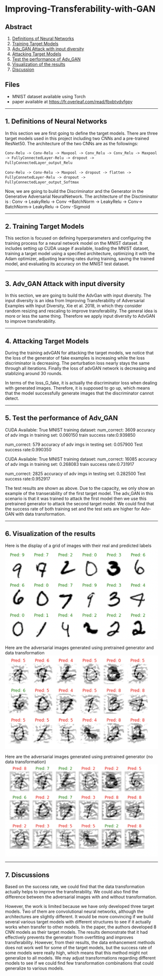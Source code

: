 # Improving-Transferability-with-GAN

## Abstract

1. [Definitions of Neural Networks](#Definitions-of-Neural-Networks)
2. [Training Target Models](#Training-Target-Models)
3. [Adv_GAN Attack with input diversity](#Adv_GAN-Attack-with-input-diversity)
4. [Attacking Target Models](#Attacking-Target-Models)
5. [Test the performance of Adv_GAN](#Test-the-performance-of-Adv_GAN)
6. [Visualization of the results](#Visualization-of-the-results)
7. [Discussion](#Discussion)

## Files

* MNIST dataset available using Torch
* paper available at https://fr.overleaf.com/read/fbxbtvdvfgpy

----
## 1. Definitions of Neural Networks

In this section we are first going to define the target models. There are three target models used in this project including two CNNs and a pre-trained ResNet50. The architecture of the two CNNs are as the followings:

    Conv-Relu -> Conv-Relu -> Maxpool -> Conv_Relu -> Conv_Relu -> Maxpool -> FullyConnectedLayer-Relu -> dropout -> FullyConnectedLayer_output_Relu

    Conv-Relu -> Conv-Relu -> Maxpool -> dropout -> flatten -> FullyConnetedLayer-Relu -> dropout -> FullyConnectedLayer_output_Softmax
    
Now,  we are going to build the Discriminator and the Generator in the Generative Adversarial NeuralNetwork. The architecture of the Disctiminator is : Conv -> LeakyRelu -> Conv ->BatchNorm -> LeakyRelu -> Conv-> BatchNorm-> LeakyRelu -> Conv -Sigmoid

----
## 2. Training Target Models

This section is focused on defining hyperparameters and configuring the training process for a neural network model on the MNIST dataset. It includes setting up CUDA usage if available, loading the MNIST dataset, training a target model using a specified architecture, optimizing it with the Adam optimizer, adjusting learning rates during training, saving the trained model, and evaluating its accuracy on the MNIST test dataset.

----
## 3. Adv_GAN Attack with input diversity

In this section, we are going to build the AdvGan with input diversity. The input diversity is an idea from Improving Transferability of Adversarial Examples with Input Diversity, Xie et al. 2018, in which they consider random resizing and rescaling to improve transferability. The general idea is more or less the same thing. Therefore we apply input diversity to AdvGAN to improve transferability.

----
## 4. Attacking Target Models

During the training advGAN for attacking the target models, we notice that the loss of the generator of fake examples is increasing while the loss discriminator is decreasing. The perturbation loss nearly stays the same through all iterations. Finally the loss of advGAN network is decreasing and stablizing around 30 rounds.

In terms of the loss_G_fake, it is actually the discriminator loss when dealing with generated images. Therefore, it is supposed to go up, which means that the model successfully generate images that the discriminator cannot detect. 

----

## 5. Test the performance of Adv_GAN

CUDA Available:  True
MNIST training dataset:
num_correct:  3609
accuracy of adv imgs in training set: 0.060150
train success rate:0.939850

num_correct:  579
accuracy of adv imgs in testing set: 0.057900
Test success rate:0.990350

CUDA Available:  True
MNIST training dataset:
num_correct:  16085
accuracy of adv imgs in training set: 0.268083
train success rate:0.731917

num_correct:  2825
accuracy of adv imgs in testing set: 0.282500
Test success rate:0.952917

The test results are shown as above. Due to the capacity, we only show an example of the transerability of the first target model. The adv_GAN in this scenario is that it was trained to attack the first model then we use this pretrained generator to attack the second target model. We could find that the success rate of both training set and the test sets are higher for Adv-GAN with data transformation. 

----
## 6. Visualization of the results
Here is the display of a grid of images with their real and predicted labels
![Screenshot](/Images/original.png)

Here are the adversarial images generated using pretrained generator and data transformation
![Screenshot](/Images/generated1.png)

Here are the adversarial images generated using pretrained generator (no data transformation)
![Screenshot](/Images/generated2.png)

----
## 7. Discussions

Based on the success rate, we could find that the data transformation actually helps to improve the transferability. We could also find the difference between the adversarial images with and without transformation.

However, the work is limited because we have only developed three target models. Two of them are convolutional neural networks, although the architectures are slightly different. It would be more convincing if we build several various target models with different structures to see if it actually works when transfer to other models. In the paper, the authors developed 8 CNN models as their target models. The results demonstrate that it had effectively prevents the generator from overfitting and improves transferability. However, from their results, the data enhancement methods does not work well for some of the target models, but the success rate of some models were really high, which means that this method might not generalize to all models. We may adjust transformations regarding different models to see if we could find few transformation combinations that could generalize to various models.


